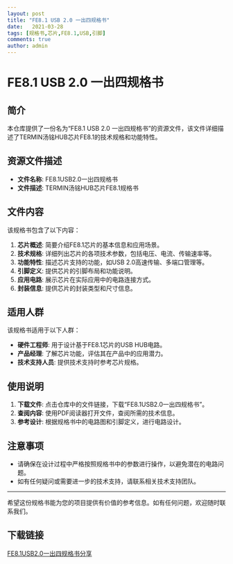 ```yaml
---
layout: post
title: "FE8.1 USB 2.0 一出四规格书"
date:   2021-03-28
tags: [规格书,芯片,FE8.1,USB,引脚]
comments: true
author: admin
---
```

# FE8.1 USB 2.0 一出四规格书

## 简介

本仓库提供了一份名为“FE8.1 USB 2.0 一出四规格书”的资源文件，该文件详细描述了TERMIN汤铭HUB芯片FE8.1的技术规格和功能特性。

## 资源文件描述

- **文件名称**: FE8.1USB2.0一出四规格书
- **文件描述**: TERMIN汤铭HUB芯片FE8.1规格书

## 文件内容

该规格书包含了以下内容：

1. **芯片概述**: 简要介绍FE8.1芯片的基本信息和应用场景。
2. **技术规格**: 详细列出芯片的各项技术参数，包括电压、电流、传输速率等。
3. **功能特性**: 描述芯片支持的功能，如USB 2.0高速传输、多端口管理等。
4. **引脚定义**: 提供芯片的引脚布局和功能说明。
5. **应用电路**: 展示芯片在实际应用中的电路连接方式。
6. **封装信息**: 提供芯片的封装类型和尺寸信息。

## 适用人群

该规格书适用于以下人群：

- **硬件工程师**: 用于设计基于FE8.1芯片的USB HUB电路。
- **产品经理**: 了解芯片功能，评估其在产品中的应用潜力。
- **技术支持人员**: 提供技术支持时参考芯片规格。

## 使用说明

1. **下载文件**: 点击仓库中的文件链接，下载“FE8.1USB2.0一出四规格书”。
2. **查阅内容**: 使用PDF阅读器打开文件，查阅所需的技术信息。
3. **参考设计**: 根据规格书中的电路图和引脚定义，进行电路设计。

## 注意事项

- 请确保在设计过程中严格按照规格书中的参数进行操作，以避免潜在的电路问题。
- 如有任何疑问或需要进一步的技术支持，请联系相关技术支持团队。

---

希望这份规格书能为您的项目提供有价值的参考信息。如有任何问题，欢迎随时联系我们。

## 下载链接

[FE8.1USB2.0一出四规格书分享](https://pan.quark.cn/s/249540b63273)